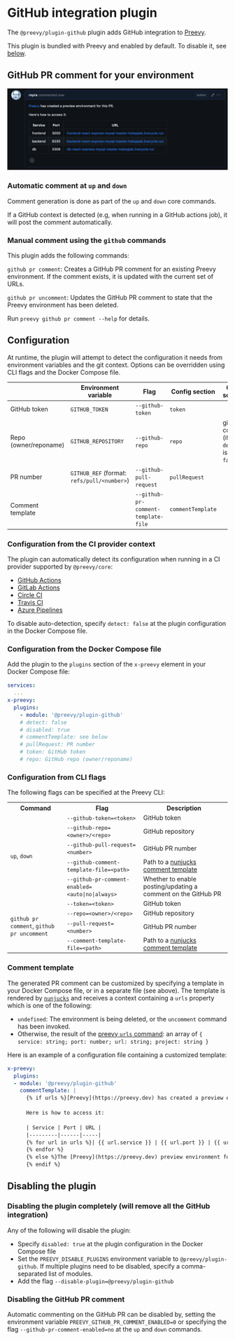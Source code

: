 # GitHub integration plugin

The `@preevy/plugin-github` plugin adds GitHub integration to [Preevy](https://github.com/livecycle/preevy).

This plugin is bundled with Preevy and enabled by default. To disable it, see [below](#disabling-the-plugin).

## GitHub PR comment for your environment

![Demo comment](./demo.png)

### Automatic comment at `up` and `down`

Comment generation is done as part of the `up` and `down` core commands.

If a GitHub context is detected (e.g, when running in a GitHub actions job), it will post the comment automatically.

### Manual comment using the `github` commands

This plugin adds the following commands:

`github pr comment`: Creates a GitHub PR comment for an existing Preevy environment. If the comment exists, it is updated with the current set of URLs.

`github pr uncomment`: Updates the GitHub PR comment to state that the Preevy environment has been deleted.

Run `preevy github pr comment --help` for details.

## Configuration

At runtime, the plugin will attempt to detect the configuration it needs from environment variables and the git context. Options can be overridden using CLI flags and the Docker Compose file.

| | Environment variable | Flag | Config section | Other sources |
|---|------|------|-----|----|
| GitHub token | `GITHUB_TOKEN` | `--github-token` | `token` |
| Repo (owner/reponame) | `GITHUB_REPOSITORY` | `--github-repo` | `repo` | git context (if `detect` is not `false`) |
| PR number | `GITHUB_REF` (format: `refs/pull/<number>`) | `--github-pull-request` | `pullRequest` | |
| Comment template | | `--github-pr-comment-template-file` | `commentTemplate` |  |

### Configuration from the CI provider context

The plugin can automatically detect its configuration when running in a CI provider supported by `@preevy/core`:

* [GitHub Actions](../core/src/ci-providers/github-actions.ts)
* [GitLab Actions](../core/src/ci-providers/gitlab.ts)
* [Circle CI](../core/src/ci-providers/circle.ts)
* [Travis CI](../core/src/ci-providers/travis.ts)
* [Azure Pipelines](../core/src/ci-providers/azure-pipelines.ts)

To disable auto-detection, specify `detect: false` at the plugin configuration in the Docker Compose file.

### Configuration from the Docker Compose file

Add the plugin to the `plugins` section of the `x-preevy` element in your Docker Compose file:

```yaml
services:
  ...
x-preevy:
  plugins:
    - module: '@preevy/plugin-github'
    # detect: false
    # disabled: true
    # commentTemplate: see below
    # pullRequest: PR number
    # token: GitHub token
    # repo: GitHub repo (owner/reponame)
```

### Configuration from CLI flags

The following flags can be specified at the Preevy CLI:

<table>
  <tr>
    <th>Command</th>
    <th>Flag</th>
    <th>Description</th>
  </tr>
  <tr>
    <td rowspan=5><code>up</code>, <code>down</code></td>
    <td><code>--github-token=&lt;token&gt;</code></td>
    <td>GitHub token</td>
  </tr>
  <tr>
    <td><code>--github-repo=&lt;owner&gt;/&lt;repo&gt;</code></td>
    <td>GitHub repository</td>
  </tr>
  <tr>
    <td><code>--github-pull-request=&lt;number&gt;</code></td>
    <td>GitHub PR number</td>
  </tr>
  <tr>
    <td><code>--github-comment-template-file=&lt;path&gt;</code></td>
    <td>Path to a <a href="#comment-template">nunjucks comment template</a></td>
  </tr>
  <tr>
    <td><code>--github-pr-comment-enabled=&lt;auto|no|always&gt;</code></td>
    <td>Whether to enable posting/updating a comment on the GitHub PR</td>
  </tr>
  <tr>
    <td rowspan=5><code>github pr comment</code>, <code>github pr uncomment</code></td>
    <td><code>--token=&lt;token&gt;</code></td>
    <td>GitHub token</td>
  </tr>
  <tr>
    <td><code>--repo=&lt;owner&gt;/&lt;repo&gt;</code></td>
    <td>GitHub repository</td>
  </tr>
  <tr>
    <td><code>--pull-request=&lt;number&gt;</code></td>
    <td>GitHub PR number</td>
  </tr>
  <tr>
    <td><code>--comment-template-file=&lt;path&gt;</code></td>
    <td>Path to a <a href="#comment-template">nunjucks comment template</a></td>
  </tr>
</table>

### Comment template

The generated PR comment can be customized by specifying a template in your Docker Compose file, or in a separate file (see above). The template is rendered by [`nunjucks`](https://mozilla.github.io/nunjucks/templating.html) and receives a context containing a `urls` property which is one of the following:

* `undefined`: The environment is being deleted, or the `uncomment` command has been invoked.
* Otherwise, the result of the [preevy `urls` command](../cli/README.md#preevy-urls-service-port): an array of `{ service: string; port: number; url: string; project: string }`

Here is an example of a configuration file containing a customized template:

```yaml
x-preevy:
  plugins:
  - module: '@preevy/plugin-github'
    commentTemplate: |
      {% if urls %}[Preevy](https://preevy.dev) has created a preview environment for this PR.

      Here is how to access it:

      | Service | Port | URL |
      |---------|------|-----|
      {% for url in urls %}| {{ url.service }} | {{ url.port }} | {{ url.url }} |
      {% endfor %}
      {% else %}The [Preevy](https://preevy.dev) preview environment for this PR has been deleted.
      {% endif %}
```

## Disabling the plugin

### Disabling the plugin completely (will remove all the GitHub integration)

Any of the following will disable the plugin:

- Specify `disabled: true` at the plugin configuration in the Docker Compose file
- Set the `PREEVY_DISABLE_PLUGINS` environment variable to `@preevy/plugin-github`. If multiple plugins need to be disabled, specify a comma-separated list of modules.
- Add the flag `--disable-plugin=@preevy/plugin-github`

### Disabling the GitHub PR comment

Automatic commenting on the GitHub PR can be disabled by, setting the environment variable `PREEVY_GITHUB_PR_COMMENT_ENABLED=0` or specifying the flag `--github-pr-comment-enabled=no` at the `up` and `down` commands.

